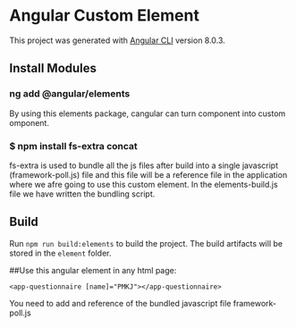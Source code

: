 # Angular Custom Element

This project was generated with [Angular CLI](https://github.com/angular/angular-cli) version 8.0.3.

## Install Modules
### ng add @angular/elements
By using this elements package, cangular can turn component into custom omponent.

### $ npm install fs-extra concat
fs-extra is used to bundle all the js files after build into a single javascript (framework-poll.js) file and
this file will be a reference file in the application where we afre going to use this custom element.
In the elements-build.js file we have written the bundling script.

## Build

Run `npm run build:elements` to build the project. The build artifacts will be stored in the `element` folder.



##Use this angular element in any html page:
```
<app-questionnaire [name]="PMKJ"></app-questionnaire>

```
You need to add and reference of the bundled javascript file framework-poll.js

